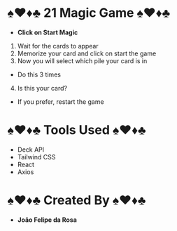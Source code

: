 # ♠️♥️♦️♣️    21 Magic Game    ♠️♥️♦️♣️

* **Click on Start Magic**
 1. Wait for the cards to appear
 2. Memorize your card and click on start the game
 3. Now you will select which pile your card is in
  * Do this 3 times
 4. Is this your card?
  * If you prefer, restart the game
 
# ♠️♥️♦️♣️    Tools Used    ♠️♥️♦️♣️

* Deck API
* Tailwind CSS
* React
* Axios

# ♠️♥️♦️♣️    Created By    ♠️♥️♦️♣️

* **João Felipe da Rosa**
